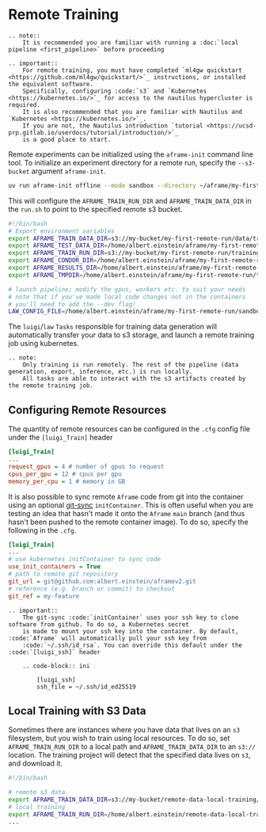 Remote Training
===============
```{eval-rst}
.. note::
    It is recommended you are familiar with running a :doc:`local pipeline <first_pipeline>` before proceeding
```

```{eval-rst}
.. important::
    For remote training, you must have completed `ml4gw quickstart <https://github.com/ml4gw/quickstart/>`_ instructions, or installed the equivalent software. 
    Specifically, configuring :code:`s3` and `Kubernetes <https://kubernetes.io/>`_ for access to the nautilus hypercluster is required. 
    It is also recommended that you are familiar with Nautilus and `Kubernetes <https://kubernetes.io/>`_. 
    If you are not, the Nautilus introduction `tutorial <https://ucsd-prp.gitlab.io/userdocs/tutorial/introduction/>`_
    is a good place to start.
```

Remote experiments can be initialized using the `aframe-init` command line tool.
To initialize an experiment directory for a remote run, specify the `--s3-bucket` argument `aframe-init`.

```bash
uv run aframe-init offline --mode sandbox --directory ~/aframe/my-first-remote-run --s3-bucket s3://my-bucket/my-first-remote-run
```

This will configure the `AFRAME_TRAIN_RUN_DIR` and `AFRAME_TRAIN_DATA_DIR` in the `run.sh` to point to the specified remote s3 bucket.

```bash
#!/bin/bash
# Export environment variables
export AFRAME_TRAIN_DATA_DIR=s3://my-bucket/my-first-remote-run/data/train
export AFRAME_TEST_DATA_DIR=/home/albert.einstein/aframe/my-first-remote-run/data/test
export AFRAME_TRAIN_RUN_DIR=s3://my-bucket/my-first-remote-run/training
export AFRAME_CONDOR_DIR=/home/albert.einstein/aframe/my-first-remote-run/condor
export AFRAME_RESULTS_DIR=/home/albert.einstein/aframe/my-first-remote-run/results
export AFRAME_TMPDIR=/home/albert.einstein/aframe/my-first-remote-run/tmp/

# launch pipeline; modify the gpus, workers etc. to suit your needs
# note that if you've made local code changes not in the containers
# you'll need to add the --dev flag!
LAW_CONFIG_FILE=/home/albert.einstein/aframe/my-first-remote-run/sandbox.cfg uv run --directory /home/albert.einstein/projects/aframev2 law run aframe.pipelines.sandbox.Sandbox --workers 5 --gpus 0
```

The `luigi`/`law` `Tasks` responsible for training data generation will automatically transfer your data to s3 storage, and launch a remote training job using kubernetes. 

```{eval-rst}
.. note:
    Only training is run remotely. The rest of the pipeline (data generation, export, inference, etc.) is run locally. 
    All tasks are able to interact with the s3 artifacts created by the remote training job.
```

## Configuring Remote Resources
The quantity of remote resources can be configured in the `.cfg` config file under the `[luigi_Train]` header

```cfg
[luigi_Train]
...
request_gpus = 4 # number of gpus to request
cpus_per_gpu = 12 # cpus per gpu
memory_per_cpu = 1 # memory in GB
```

It is also possible to sync remote `Aframe` code from git into the container using an optional [git-sync](https://github.com/kubernetes/git-sync) `initContainer`.
This is often useful when you are testing an idea that hasn't made 
it onto the `Aframe` `main` branch (and thus hasn't been pushed to the remote container image). To do so, specify the following 
in the `.cfg`.


```cfg
[luigi_Train]
...
# use kubernetes initContainer to sync code
use_init_containers = True
# path to remote git repository
git_url = git@github.com:albert.einstein/aframev2.git
# reference (e.g. branch or commit) to checkout
git_ref = my-feature
```

```{eval-rst}
.. important::
    The git-sync :code:`initContainer` uses your ssh key to clone software from github. To do so, a Kubernetes secret 
    is made to mount your ssh key into the container. By default, :code:`Aframe` will automatically pull your ssh key from
    :code:`~/.ssh/id_rsa`. You can override this default under the :code:`[luigi_ssh]` header

    .. code-block:: ini
    
        [luigi_ssh]
        ssh_file = ~/.ssh/id_ed25519
```

## Local Training with S3 Data
Sometimes there are instances where you have data that lives on an `s3` filesystem, but you wish to train using local resources. To do so, 
set `AFRAME_TRAIN_RUN_DIR` to a local path and `AFRAME_TRAIN_DATA_DIR` to an `s3://` location. The training project will detect that the specified data
lives on `s3`, and download it. 


```bash
#!/bin/bash

# remote s3 data 
export AFRAME_TRAIN_DATA_DIR=s3://my-bucket/remote-data-local-training/data/train
# local training 
export AFRAME_TRAIN_RUN_DIR=/home/albert.einstein/remote-data-local-training/training
...
```
